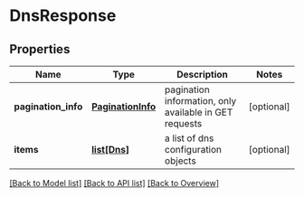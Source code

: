 # DnsResponse

## Properties
Name | Type | Description | Notes
------------ | ------------- | ------------- | -------------
**pagination_info** | [**PaginationInfo**](PaginationInfo.md) | pagination information, only available in GET requests | [optional] 
**items** | [**list[Dns]**](Dns.md) | a list of dns configuration objects | [optional] 

[[Back to Model list]](index.md#documentation-for-models) [[Back to API list]](index.md#endpoint-properties) [[Back to Overview]](index.md)


